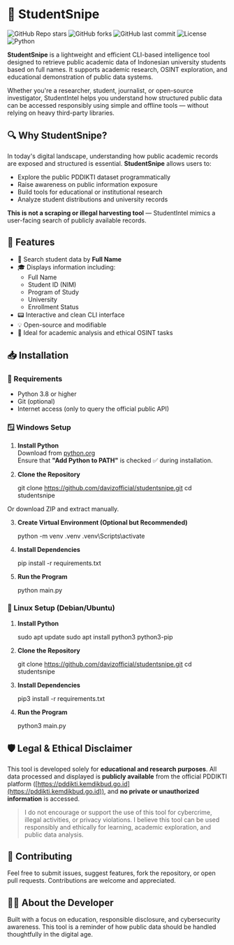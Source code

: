 # 🎯 StudentSnipe

![GitHub Repo stars](https://img.shields.io/github/stars/davizofficial/studentsnipe?style=flat-square)
![GitHub forks](https://img.shields.io/github/forks/davizofficial/studentsnipe?style=flat-square)
![GitHub last commit](https://img.shields.io/github/last-commit/davizofficial/studentsnipe?style=flat-square)
![License](https://img.shields.io/github/license/davizofficial/studentsnipe?style=flat-square)
![Python](https://img.shields.io/badge/Python-3.8%2B-blue.svg?style=flat-square)



**StudentSnipe** is a lightweight and efficient CLI-based intelligence tool designed to retrieve public academic data of Indonesian university students based on full names. It supports academic research, OSINT exploration, and educational demonstration of public data systems.

Whether you're a researcher, student, journalist, or open-source investigator, StudentIntel helps you understand how structured public data can be accessed responsibly using simple and offline tools — without relying on heavy third-party libraries.


## 🔍 Why StudentSnipe?

In today's digital landscape, understanding how public academic records are exposed and structured is essential. **StudentSnipe** allows users to:

- Explore the public PDDIKTI dataset programmatically  
- Raise awareness on public information exposure  
- Build tools for educational or institutional research  
- Analyze student distributions and university records  

 **This is not a scraping or illegal harvesting tool** — StudentIntel mimics a user-facing search of publicly available records.


## 🚀 Features

- 🔎 Search student data by **Full Name**
- 🎓 Displays information including:
  - Full Name
  - Student ID (NIM)
  - Program of Study
  - University
  - Enrollment Status
- 📟 Interactive and clean CLI interface
- 💡 Open-source and modifiable
- 🧠 Ideal for academic analysis and ethical OSINT tasks


## 📥 Installation

### 🔧 Requirements

- Python 3.8 or higher  
- Git (optional)  
- Internet access (only to query the official public API)


### 🪟 Windows Setup

1. **Install Python**  
   Download from [python.org](https://www.python.org/downloads/windows/)  
   Ensure that **"Add Python to PATH"** is checked ✅ during installation.

2. **Clone the Repository**

   git clone https://github.com/davizofficial/studentsnipe.git
   cd studentsnipe

Or download ZIP and extract manually.

3. **Create Virtual Environment (Optional but Recommended)**

   python -m venv .venv
   .venv\Scripts\activate
   

4. **Install Dependencies**

   pip install -r requirements.txt
   

5. **Run the Program**

   python main.py
   

### 🐧 Linux Setup (Debian/Ubuntu)

1. **Install Python**

   sudo apt update
   sudo apt install python3 python3-pip
   

2. **Clone the Repository**

   git clone https://github.com/davizofficial/studentsnipe.git
   cd studentsnipe
   

3. **Install Dependencies**

   pip3 install -r requirements.txt
   

4. **Run the Program**

   python3 main.py



## 🛡️ Legal & Ethical Disclaimer

This tool is developed solely for **educational and research purposes**.
All data processed and displayed is **publicly available** from the official PDDIKTI platform ([https://pddikti.kemdikbud.go.id](https://pddikti.kemdikbud.go.id)), and **no private or unauthorized information** is accessed.

> I do not encourage or support the use of this tool for cybercrime, illegal activities, or privacy violations. I believe this tool can be used responsibly and ethically for learning, academic exploration, and public data analysis.



## 🤝 Contributing

Feel free to submit issues, suggest features, fork the repository, or open pull requests. Contributions are welcome and appreciated.


## 👨‍💻 About the Developer

Built with a focus on education, responsible disclosure, and cybersecurity awareness.
This tool is a reminder of how public data should be handled thoughtfully in the digital age.
